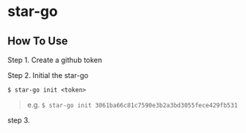 # star-go


## How To Use

Step 1. Create a github token

Step 2. Initial the star-go

```
$ star-go init <token>
```

> e.g.
> `$ star-go init 3061ba66c81c7590e3b2a3bd3055fece429fb531`

step 3. 